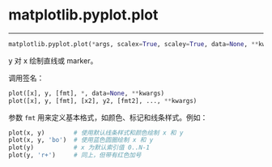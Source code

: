 # matplotlib.pyplot.plot

***

```python
matplotlib.pyplot.plot(*args, scalex=True, scaley=True, data=None, **kwargs)
```

y 对 x 绘制直线或 marker。

调用签名：

```python
plot([x], y, [fmt], *, data=None, **kwargs)
plot([x], y, [fmt], [x2], y2, [fmt2], ..., **kwargs)
```

参数 `fmt` 用来定义基本格式，如颜色、标记和线条样式。例如：

```python
plot(x, y)        # 使用默认线条样式和颜色绘制 x 和 y
plot(x, y, 'bo')  # 使用蓝色圆圈绘制 x 和 y
plot(y)           # x 为默认索引值 0..N-1
plot(y, 'r+')     # 同上，但带有红色加号
```
